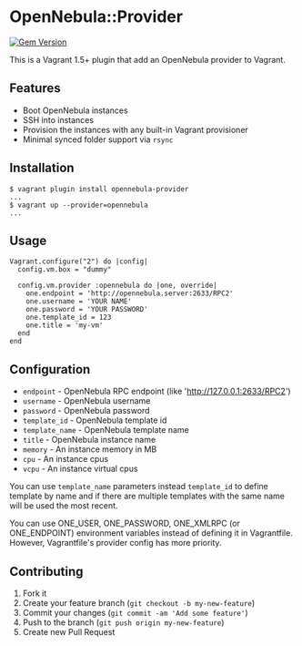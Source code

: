 # OpenNebula::Provider

[![Gem Version](https://badge.fury.io/rb/opennebula-provider.svg)](https://rubygems.org/gems/opennebula-provider)

This is a Vagrant 1.5+ plugin that add an OpenNebula provider to Vagrant.

## Features

* Boot OpenNebula instances
* SSH into instances
* Provision the instances with any built-in Vagrant provisioner
* Minimal synced folder support via `rsync`

## Installation

```
$ vagrant plugin install opennebula-provider
...
$ vagrant up --provider=opennebula
...
```

## Usage

```
Vagrant.configure("2") do |config|
  config.vm.box = "dummy"

  config.vm.provider :opennebula do |one, override|
    one.endpoint = 'http://opennebula.server:2633/RPC2'
    one.username = 'YOUR NAME'
    one.password = 'YOUR PASSWORD'
    one.template_id = 123
    one.title = 'my-vm'
  end
end
```

## Configuration

* `endpoint` - OpenNebula RPC endpoint (like 'http://127.0.0.1:2633/RPC2')
* `username` - OpenNebula username
* `password` - OpenNebula password
* `template_id` - OpenNebula template id
* `template_name` - OpenNebula template name
* `title` - OpenNebula instance name
* `memory` - An instance memory in MB
* `cpu` - An instance cpus
* `vcpu` - An instance virtual cpus

You can use `template_name` parameters instead `template_id` to define template by name and if there are multiple templates with the same name will be used the most recent. 

You can use ONE_USER, ONE_PASSWORD, ONE_XMLRPC (or ONE_ENDPOINT) environment variables
instead of defining it in Vagrantfile.
However, Vagrantfile's provider config has more priority.

## Contributing

1. Fork it
2. Create your feature branch (`git checkout -b my-new-feature`)
3. Commit your changes (`git commit -am 'Add some feature'`)
4. Push to the branch (`git push origin my-new-feature`)
5. Create new Pull Request
